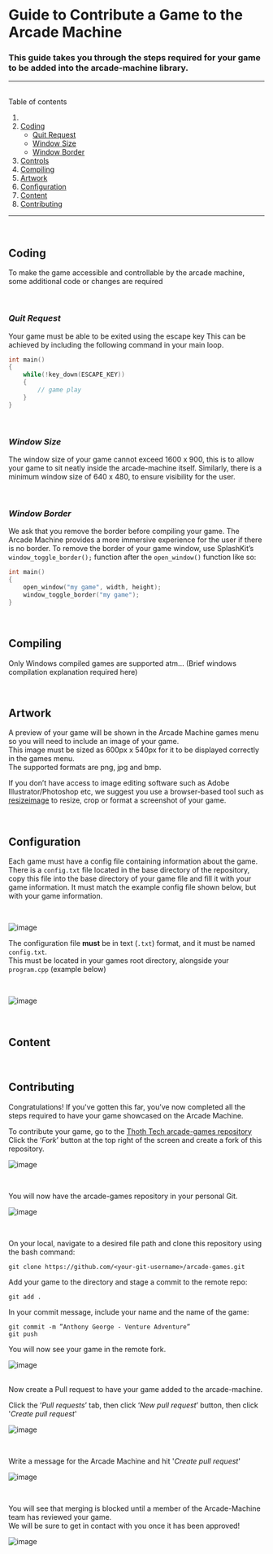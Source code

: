 # Guide to Contribute a Game to the Arcade Machine 

### This guide takes you through the steps required for your game to be added into the arcade-machine library.  
---
<br>
Table of contents
   
1. 
2. [Coding](#coding)
   - [Quit Request](#quit-request)
   - [Window Size](#window-size)
   - [Window Border](#window-border)
3. [Controls]()
4. [Compiling]()
5. [Artwork]()
6. [Configuration]()
7. [Content]()
8. [Contributing]()

---

<br>

## **Coding**
To make the game accessible and controllable by the arcade machine, some additional code or changes are required

<br>

### *Quit Request*
Your game must be able to be exited using the escape key
This can be achieved by including the following command in your main loop. 

```cpp
int main()
{
    while(!key_down(ESCAPE_KEY))
    {
        // game play
    }
}
```
<br>

### *Window Size*
The window size of your game cannot exceed 1600 x 900, this is to allow your game to sit neatly inside the arcade-machine itself. Similarly, there is a minimum window size of 640 x 480, to ensure visibility for the user.

<br>

### *Window Border*
We ask that you remove the border before compiling your game. The Arcade Machine provides a more immersive experience for the user if there is no border.
To remove the border of your game window, use SplashKit’s `window_toggle_border();` function after the `open_window()` function like so:
```cpp
int main()
{
    open_window("my game", width, height);
    window_toggle_border("my game");
}
```
<br>

## **Compiling**
Only Windows compiled games are supported atm... 
(Brief windows compilation explanation required here)

<br>

## **Artwork**
A preview of your game will be shown in the Arcade Machine games menu so you will need to include an image of your game.  
This image must be sized as 600px x 540px for it to be displayed correctly in the games menu.  
The supported formats are png, jpg and bmp.  

If you don’t have access to image editing software such as Adobe Illustrator/Photoshop etc, we suggest you use a browser-based tool such as [resizeimage](https://resizeimage.net/) to resize, crop or format a screenshot of your game. 

<br>

## **Configuration**
Each game must have a config file containing information about the game. 
There is a `config.txt` file located in the base directory of the repository, copy this file into the base directory of your game file and fill it with your game information. It must match the example config file shown below, but with your game information. 

<br>


![image](images/config-data.png)

The configuration file **must** be in text (`.txt`) format, and it must be named `config.txt`.  
This must be located in your games root directory, alongside your `program.cpp` (example below)

<br>

![image](images/dir-breakdown.png)

<br>

## **Content**



<br>

## **Contributing**

Congratulations! If you've gotten this far, you’ve now completed all the steps required to have your game showcased on the Arcade Machine.  

To contribute your game, go to the [Thoth Tech arcade-games repository](https://github.com/thoth-tech/arcade-games)  
Click the ‘*Fork*’ button at the top right of the screen and create a fork of this repository. 

![image](images/fork-repo.png)

<br>

You will now have the arcade-games repository in your personal Git. 

![image](images/forked.png)

<br>

On your local, navigate to a desired file path and clone this repository using the bash command: 
```
git clone https://github.com/<your-git-username>/arcade-games.git 
```
Add your game to the directory and stage a commit to the remote repo: 
```
git add . 
```
In your commit message, include your name and the name of the game: 
```
git commit -m ”Anthony George - Venture Adventure” 
git push 
```
You will now see your game in the remote fork.

![image](images/commit.png)

<br>
Now create a Pull request to have your game added to the arcade-machine.  

Click the ‘*Pull requests*’ tab, then click ‘*New pull request*’ button, then click '*Create pull request*' 

![image](images/pull-request.png)

<br>

Write a message for the Arcade Machine and hit '*Create pull request*'

![image](images/pull-request-2.png)

<br>

You will see that merging is blocked until a member of the Arcade-Machine team has reviewed your game.  
 We will be sure to get in contact with you once it has been approved! 

![image](images/review.png)